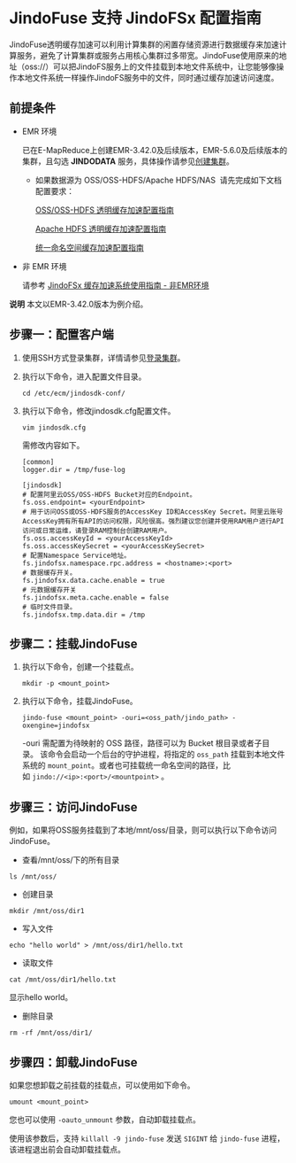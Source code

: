 # JindoFuse 支持 JindoFSx 配置指南

JindoFuse透明缓存加速可以利用计算集群的闲置存储资源进行数据缓存来加速计算服务，避免了计算集群或服务占用核心集群过多带宽。JindoFuse使用原来的地址（oss://）可以把JindoFS服务上的文件挂载到本地文件系统中，让您能够像操作本地文件系统一样操作JindoFS服务中的文件，同时通过缓存加速访问速度。

## 前提条件

* EMR 环境

   已在E-MapReduce上创建EMR-3.42.0及后续版本，EMR-5.6.0及后续版本的集群，且勾选 **JINDODATA** 服务，具体操作请参见[创建集群](https://help.aliyun.com/document_detail/28088.htm#concept-olg-vq3-y2b)。
   
   * 如果数据源为 OSS/OSS-HDFS/Apache HDFS/NAS  请先完成如下文档配置要求：
    
     [OSS/OSS-HDFS 透明缓存加速配置指南](./jindocache_oss_quickstart.md)

     [Apache HDFS 透明缓存加速配置指南](./jindocache_hdfs_quickstart.md)

     [统一命名空间缓存加速配置指南](./jindocache_global_namespace_quickstart.md)

* 非 EMR 环境

   请参考 [JindoFSx 缓存加速系统使用指南 - 非EMR环境](docs/../../../../4.x/4.6.x/4.6.2/jindofsx/outline.md)

**说明** 本文以EMR-3.42.0版本为例介绍。

## 步骤一：配置客户端

1.  使用SSH方式登录集群，详情请参见[登录集群](https://help.aliyun.com/document_detail/345645.htm#task-2508490)。
    
2.  执行以下命令，进入配置文件目录。
    ```shell    
    cd /etc/ecm/jindosdk-conf/
    ```
3.  执行以下命令，修改jindosdk.cfg配置文件。
    ```shell
    vim jindosdk.cfg
    ```

    需修改内容如下。
    ```shell
    [common]
    logger.dir = /tmp/fuse-log

    [jindosdk]
    # 配置阿里云OSS/OSS-HDFS Bucket对应的Endpoint。
    fs.oss.endpoint= <yourEndpoint>
    # 用于访问OSS或OSS-HDFS服务的AccessKey ID和AccessKey Secret。阿里云账号AccessKey拥有所有API的访问权限，风险很高。强烈建议您创建并使用RAM用户进行API访问或日常运维，请登录RAM控制台创建RAM用户。
    fs.oss.accessKeyId = <yourAccessKeyId>
    fs.oss.accessKeySecret = <yourAccessKeySecret>
    # 配置Namespace Service地址。
    fs.jindofsx.namespace.rpc.address = <hostname>:<port>
    # 数据缓存开关。
    fs.jindofsx.data.cache.enable = true
    # 元数据缓存开关
    fs.jindofsx.meta.cache.enable = false
    # 临时文件目录。
    fs.jindofsx.tmp.data.dir = /tmp
    ```

## 步骤二：挂载JindoFuse

1.  执行以下命令，创建一个挂载点。
    ```shell
    mkdir -p <mount_point>
    ```

2.  执行以下命令，挂载JindoFuse。
    ```shell    
    jindo-fuse <mount_point> -ouri=<oss_path/jindo_path> -oxengine=jindofsx
    ```

    -ouri 需配置为待映射的 OSS 路径，路径可以为 Bucket 根目录或者子目录。 该命令会启动一个后台的守护进程，将指定的 `oss_path` 挂载到本地文件系统的 `mount_point`。或者也可挂载统一命名空间的路径，比如 `jindo://<ip>:<port>/<mountpoint>` 。


## 步骤三：访问JindoFuse
例如，如果将OSS服务挂载到了本地/mnt/oss/目录，则可以执行以下命令访问JindoFuse。

* 查看/mnt/oss/下的所有目录
```shell    
ls /mnt/oss/
```

* 创建目录
```shell    
mkdir /mnt/oss/dir1
```

* 写入文件
```shell    
echo "hello world" > /mnt/oss/dir1/hello.txt
```
* 读取文件
```shell    
cat /mnt/oss/dir1/hello.txt
```
显示hello world。

* 删除目录
```shell    
rm -rf /mnt/oss/dir1/
```

## 步骤四：卸载JindoFuse

如果您想卸载之前挂载的挂载点，可以使用如下命令。
```shell
umount <mount_point>
```
您也可以使用 `-oauto_unmount` 参数，自动卸载挂载点。

使用该参数后，支持 `killall -9 jindo-fuse` 发送 `SIGINT` 给 `jindo-fuse` 进程，该进程退出前会自动卸载挂载点。
